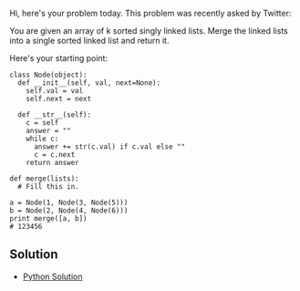 Hi, here's your problem today. This problem was recently asked by Twitter:

You are given an array of k sorted singly linked lists. Merge the linked lists into a single sorted linked list 
and return it.

Here's your starting point:
```
class Node(object):
  def __init__(self, val, next=None):
    self.val = val
    self.next = next

  def __str__(self):
    c = self
    answer = ""
    while c:
      answer += str(c.val) if c.val else ""
      c = c.next
    return answer

def merge(lists):
  # Fill this in.

a = Node(1, Node(3, Node(5)))
b = Node(2, Node(4, Node(6)))
print merge([a, b])
# 123456
```

## Solution

- [Python Solution](./Solution.py)